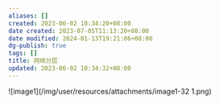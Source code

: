 ```yaml
---
aliases: []
created: 2023-06-02 10:34:20+08:00
date created: 2023-07-05T11:13:20+08:00
date modified: 2024-01-13T19:21:06+08:00
dg-publish: true
tags: []
title: 网络分层
updated: 2023-06-02 10:34:32+08:00
---
```


![image1](/img/user/resources/attachments/image1-32 1.png)